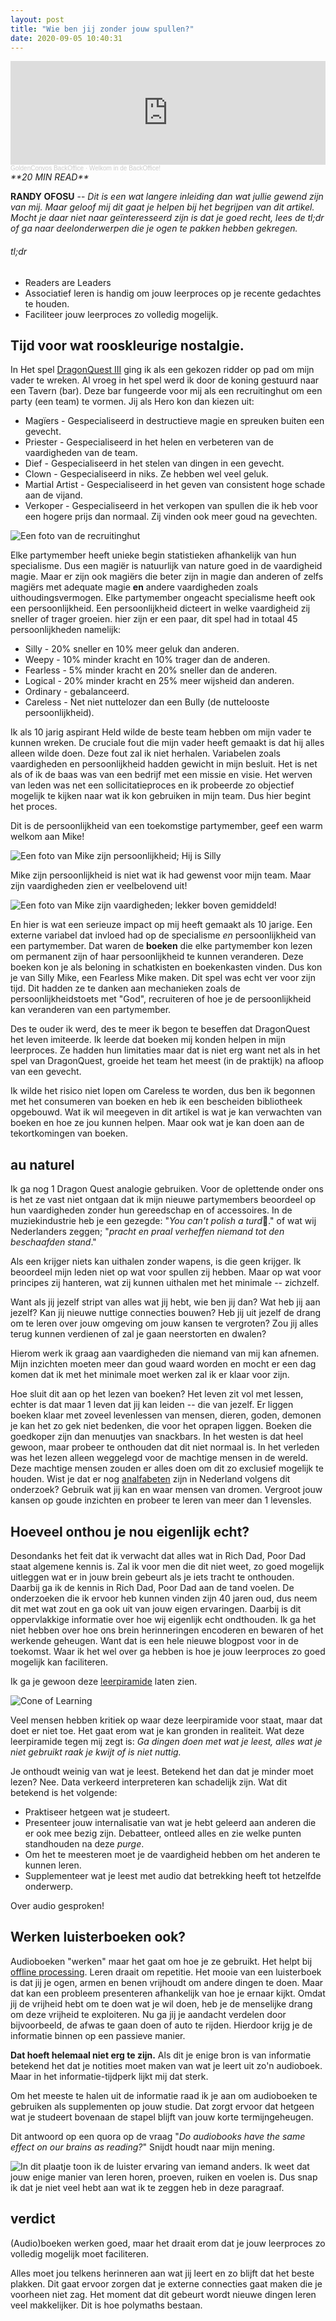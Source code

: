 ```yaml
---
layout: post
title: "Wie ben jij zonder jouw spullen?"
date: 2020-09-05 10:40:31
---
```


<iframe width="100%" height="166" scrolling="no" frameborder="no" allow="autoplay" src="https://w.soundcloud.com/player/?url=https%3A//api.soundcloud.com/tracks/880276330&color=%23daa51f&auto_play=false&hide_related=false&show_comments=true&show_user=true&show_reposts=false&show_teaser=true"></iframe><div style="font-size: 10px; color: #cccccc;line-break: anywhere;word-break: normal;overflow: hidden;white-space: nowrap;text-overflow: ellipsis; font-family: Interstate,Lucida Grande,Lucida Sans Unicode,Lucida Sans,Garuda,Verdana,Tahoma,sans-serif;font-weight: 100;"><a href="https://soundcloud.com/goldenconvos" title="GoldenConvos BackOffice" target="_blank" style="color: #cccccc; text-decoration: none;">GoldenConvos BackOffice</a> · <a href="https://soundcloud.com/goldenconvos/backoffice" title="Welkom in de BackOffice!" target="_blank" style="color: #cccccc; text-decoration: none;">Welkom in de BackOffice!</a></div>

<link rel="stylesheet" href="https://cdnjs.cloudflare.com/ajax/libs/font-awesome/4.7.0/css/font-awesome.min.css">
<i class="fa fa-clock-o" aria-hidden="true" style="fontsize:20px"> **20 MIN READ**</i>

**RANDY OFOSU** -- *Dit is een wat langere inleiding dan wat jullie gewend zijn van mij. Maar geloof mij dit gaat je helpen bij het begrijpen van dit artikel. Mocht je daar niet naar geïnteresseerd zijn is dat je goed recht, lees de tl;dr of ga naar deelonderwerpen die je ogen te pakken hebben gekregen.*

###### tl;dr
- Readers are Leaders
- Associatief leren is handig om jouw leerproces op je recente gedachtes te houden.
- Faciliteer jouw leerproces zo volledig mogelijk.

## Tijd voor wat rooskleurige nostalgie.

In Het spel <a href="https://www.google.com/search?q=Dragonquest+3&source=lmns&bih=983&biw=1920&client=firefox-b-d&hl=nl&sa=X&ved=2ahUKEwiqssjbqq7rAhXGu6QKHdJ1Di4Q_AUoAHoECAEQAA" target="_blank" title="Google Search over DragonQuest III">DragonQuest III</a> ging ik als een gekozen ridder op pad om mijn vader te wreken. Al vroeg in het spel werd ik door de koning gestuurd naar een Tavern (bar). Deze bar fungeerde voor mij als een recruitinghut om een party (een team) te vormen. Jij als Hero kon dan kiezen uit: 
- Magïers - Gespecialiseerd in destructieve magie en spreuken buiten een gevecht.
- Priester - Gespecialiseerd in het helen en verbeteren van de vaardigheden van de team.
- Dief - Gespecialiseerd in het stelen van dingen in een gevecht.
- Clown - Gespecialiseerd in niks. Ze hebben wel veel geluk.
- Martial Artist - Gespecialiseerd in het geven van consistent hoge schade aan de vijand.
- Verkoper - Gespecialiseerd in het verkopen van spullen die ik heb voor een hogere prijs dan normaal. Zij vinden ook meer goud na gevechten.

<img src="/assets/img/recruitementhal.jpg" title="De recruitinghut" alt="Een foto van de recruitinghut"> 

Elke partymember heeft unieke begin statistieken afhankelijk van hun specialisme. Dus een magiër is natuurlijk van nature goed in de vaardigheid magie. Maar er zijn ook magiërs die beter zijn in magie dan anderen of zelfs magiërs met adequate magie **en** andere vaardigheden zoals uithoudingsvermogen. Elke partymember ongeacht specialisme heeft ook een persoonlijkheid. Een persoonlijkheid dicteert in welke vaardigheid zij sneller of trager groeien. hier zijn er een paar, dit spel had in totaal 45 persoonlijkheden namelijk:
- Silly - 20% sneller en 10% meer geluk dan anderen.
- Weepy - 10% minder kracht en 10% trager dan de anderen.
- Fearless - 5% minder kracht en 20% sneller dan de anderen.
- Logical - 20% minder kracht en 25% meer wijsheid dan anderen.
- Ordinary - gebalanceerd.
- Careless - Net niet nuttelozer dan een Bully (de nuttelooste persoonlijkheid).

Ik als 10 jarig aspirant Held wilde de beste team hebben om mijn vader te kunnen wreken. De cruciale fout die mijn vader heeft gemaakt is dat hij alles alleen wilde doen. Deze fout zal ik niet herhalen. Variabelen zoals vaardigheden en persoonlijkheid hadden gewicht in mijn besluit. Het is net als of ik de baas was van een bedrijf met een missie en visie. Het werven van leden was net een sollicitatieproces en ik probeerde zo objectief mogelijk te kijken naar wat ik kon gebruiken in mijn team. Dus hier begint het proces.

Dit is de persoonlijkheid van een toekomstige partymember, geef een warm welkom aan Mike!

<img src="/assets/img/mike_zijn_persoonlijkheid.jpg" title="Mike zijn persoonlijkheden" alt="Een foto van Mike zijn persoonlijkheid; Hij is Silly"> 

Mike zijn persoonlijkheid is niet wat ik had gewenst voor mijn team. Maar zijn vaardigheden zien er veelbelovend uit!

<img src="/assets/img/mike_zijn_vaardigheden.jpg" title="Mike zijn vaardigheden" alt="Een foto van Mike zijn vaardigheden; lekker boven gemiddeld!">

En hier is wat een serieuze impact op mij heeft gemaakt als 10 jarige. Een externe variabel dat invloed had op de specialisme *en* persoonlijkheid van een partymember. Dat waren de **boeken** die elke partymember kon lezen om permanent zijn of haar persoonlijkheid te kunnen veranderen. Deze boeken kon je als beloning in schatkisten en boekenkasten vinden. Dus kon je van Silly Mike, een Fearless Mike maken. Dit spel was echt ver voor zijn tijd. Dit hadden ze te danken aan mechanieken zoals de persoonlijkheidstoets met "God", recruiteren of hoe je de persoonlijkheid kan veranderen van een partymember.

Des te ouder ik werd, des te meer ik begon te beseffen dat DragonQuest het leven imiteerde. Ik leerde dat boeken mij konden helpen in mijn leerproces. Ze hadden hun limitaties maar dat is niet erg want net als in het spel van DragonQuest, groeide het team het meest (in de praktijk) na afloop van een gevecht. 

Ik wilde het risico niet lopen om Careless te worden, dus ben ik begonnen met het consumeren van boeken en heb ik een bescheiden bibliotheek opgebouwd. Wat ik wil meegeven in dit artikel is wat je kan verwachten van boeken en hoe ze jou kunnen helpen. Maar ook wat je kan doen aan de tekortkomingen van boeken. 

## au naturel
Ik ga nog 1 Dragon Quest analogie gebruiken. Voor de oplettende onder ons is het ze vast niet ontgaan dat ik mijn nieuwe partymembers beoordeel op hun vaardigheden zonder hun gereedschap en of accessoires. In de muziekindustrie heb je een gezegde: "*You can't polish a turd*💩." of wat wij Nederlanders zeggen; "*pracht en praal verheffen niemand tot den beschaafden stand*." 

Als een krijger niets kan uithalen zonder wapens, is die geen krijger. Ik beoordeel mijn leden niet op wat voor spullen zij hebben. Maar op wat voor principes zij hanteren, wat zij kunnen uithalen met het minimale -- zichzelf. 

Want als jij jezelf stript van alles wat jij hebt, wie ben jij dan? Wat heb jij aan jezelf? Kan jij nieuwe nuttige connecties bouwen? Heb jij uit jezelf de drang om te leren over jouw omgeving om jouw kansen te vergroten? Zou jij alles terug kunnen verdienen of zal je gaan neerstorten en dwalen?

Hierom werk ik graag aan vaardigheden die niemand van mij kan afnemen. Mijn inzichten moeten meer dan goud waard worden en mocht er een dag komen dat ik met het minimale moet werken zal ik er klaar voor zijn.

Hoe sluit dit aan op het lezen van boeken? Het leven zit vol met lessen, echter is dat maar 1 leven dat jij kan leiden -- die van jezelf. Er liggen boeken klaar met zoveel levenlessen van mensen, dieren, goden, demonen je kan het zo gek niet bedenken, die voor het oprapen liggen. Boeken die goedkoper zijn dan menuutjes van snackbars. In het westen is dat heel gewoon, maar probeer te onthouden dat dit niet normaal is. In het verleden was het lezen alleen weggelegd voor de machtige mensen in de wereld. Deze machtige mensen zouden er alles doen om dit zo exclusief mogelijk te houden. Wist je dat er nog <a href="https://www.lezenenschrijven.nl/over-laaggeletterdheid/feiten-cijfers" target="_blank" title="Stichting Lezen en Schrijven: Feiten & Cijfers" alt="Stichting Lezen en Schrijven: Feiten & Cijfers">analfabeten</a> zijn in Nederland volgens dit onderzoek? Gebruik wat jij kan en waar mensen van dromen. Vergroot jouw kansen op goude inzichten en probeer te leren van meer dan 1 levensles.  

## Hoeveel onthou je nou eigenlijk echt?
Desondanks het feit dat ik verwacht dat alles wat in Rich Dad, Poor Dad staat algemene kennis is. Zal ik voor men die dit niet weet, zo goed mogelijk uitleggen wat er in jouw brein gebeurt als je iets tracht te onthouden. Daarbij ga ik de kennis in Rich Dad, Poor Dad aan de tand voelen. De onderzoeken die ik ervoor heb kunnen vinden zijn 40 jaren oud, dus neem dit met wat zout en ga ook uit van jouw eigen ervaringen. Daarbij is dit oppervlakkige informatie over hoe wij eigenlijk echt ondthouden. Ik ga het niet hebben over hoe ons brein herinneringen encoderen en bewaren of het werkende geheugen. Want dat is een hele nieuwe blogpost voor in de toekomst. Waar ik het wel over ga hebben is hoe je jouw leerproces zo goed mogelijk kan faciliteren.

Ik ga je gewoon deze <a href="https://en.wikipedia.org/wiki/Edgar_Dale" target="_blank" title='Wikipagina over Edgar Dale "uitvinder van de leerpiramide"' alt='Wikipagina over Edgar Dale "uitvinder van de leerpiramide"'>leerpiramide</a> laten zien. 


<img src="/assets/img/Edgar_Dale's_cone_of_learning.png" alt="Cone of Learning" title="Cone of Learning">

Veel mensen hebben kritiek op waar deze leerpiramide voor staat, maar dat doet er niet toe. Het gaat erom wat je kan gronden in realiteit. Wat deze leerpiramide tegen mij zegt is: *Ga dingen doen met wat je leest, alles wat je niet gebruikt raak je kwijt of is niet nuttig.* 

Je onthoudt weinig van wat je leest. Betekend het dan dat je minder moet lezen? Nee. Data verkeerd interpreteren kan schadelijk zijn. Wat dit betekend is het volgende: 
- Praktiseer hetgeen wat je studeert. 
- Presenteer jouw internalisatie van wat je hebt geleerd aan anderen die er ook mee bezig zijn. Debatteer, ontleed alles en zie welke punten standhouden na deze *purge*. 
- Om het te meesteren moet je de vaardigheid hebben om het anderen te kunnen leren.
- Supplementeer wat je leest met audio dat betrekking heeft tot hetzelfde onderwerp. 

Over audio gesproken!

## Werken luisterboeken ook?
Audioboeken "werken" maar het gaat om hoe je ze gebruikt. Het helpt bij <a href="https://journals.plos.org/plosone/article?id=10.1371/journal.pone.0127522" title="Wetenschappelijk onderzoek over: Associative Learning" alt="Dit is een link naar een wetenschappelijk onderzoek van 2016 over associative learning">offline processing</a>. Leren draait om repetitie. Het mooie van een luisterboek is dat jij je ogen, armen en benen vrijhoudt om andere dingen te doen. Maar dat kan een probleem presenteren afhankelijk van hoe je ernaar kijkt. Omdat jij de vrijheid hebt om te doen wat je wil doen, heb je de menselijke drang om deze vrijheid te exploiteren. Nu ga jij je aandacht verdelen door bijvoorbeeld, de afwas te gaan doen of auto te rijden. Hierdoor krijg je de informatie binnen op een passieve manier. 

**Dat hoeft helemaal niet erg te zijn.** Als dit je enige bron is van informatie betekend het dat je notities moet maken van wat je leert uit zo'n audioboek. Maar in het informatie-tijdperk lijkt mij dat sterk.

Om het meeste te halen uit de informatie raad ik je aan om audioboeken te gebruiken als supplementen op jouw studie. Dat zorgt ervoor dat hetgeen wat je studeert bovenaan de stapel blijft van jouw korte termijngeheugen. 

Dit antwoord op een quora op de vraag "*Do audiobooks have the same effect on our brains as reading?*" Snijdt houdt naar mijn mening.

<img src="/assets/img/Een_antwoord_uit_Quora.png" alt="In dit plaatje toon ik de luister ervaring van iemand anders. Ik weet dat jouw enige manier van leren horen, proeven, ruiken en voelen is. Dus snap ik dat je niet veel hebt aan wat ik te zeggen heb in deze paragraaf." title="Een antwoord uit Quora">

## verdict
(Audio)boeken werken goed, maar het draait erom dat je jouw leerproces zo volledig mogelijk moet faciliteren. 

Alles moet jou telkens herinneren aan wat jij leert en zo blijft dat het beste plakken. Dit gaat ervoor zorgen dat je externe connecties gaat maken die je voorheen niet zag. Het moment dat dit gebeurt wordt nieuwe dingen leren veel makkelijker. Dit is hoe polymaths bestaan.
